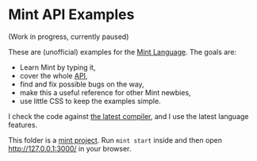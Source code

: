 # Mint API Examples

(Work in progress, currently paused)

These are (unofficial) examples for the [Mint Language](https://mint-lang.com/). The goals are:

* Learn Mint by typing it,
* cover the whole [API](https://github.com/mint-lang/mint/tree/master/core/source),
* find and fix possible bugs on the way,
* make this a useful reference for other Mint newbies,
* use little CSS to keep the examples simple.

I check the code against [the latest compiler](https://mint-lang.com/install), and I use the latest language features.

This folder is a [mint project](https://mint-lang.com/guide/getting-started/using-the-cli). Run `mint start` inside and then open http://127.0.0.1:3000/ in your browser.
